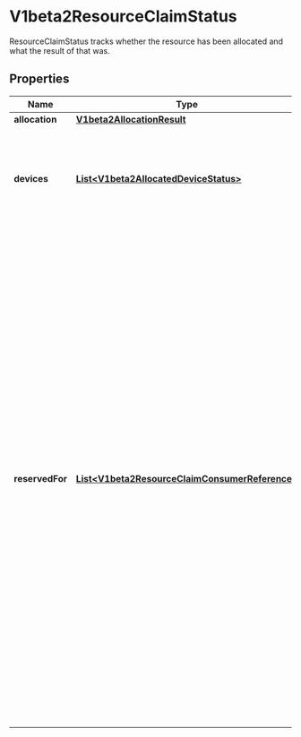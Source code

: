 

# V1beta2ResourceClaimStatus

ResourceClaimStatus tracks whether the resource has been allocated and what the result of that was.
## Properties

Name | Type | Description | Notes
------------ | ------------- | ------------- | -------------
**allocation** | [**V1beta2AllocationResult**](V1beta2AllocationResult.md) |  |  [optional]
**devices** | [**List&lt;V1beta2AllocatedDeviceStatus&gt;**](V1beta2AllocatedDeviceStatus.md) | Devices contains the status of each device allocated for this claim, as reported by the driver. This can include driver-specific information. Entries are owned by their respective drivers. |  [optional]
**reservedFor** | [**List&lt;V1beta2ResourceClaimConsumerReference&gt;**](V1beta2ResourceClaimConsumerReference.md) | ReservedFor indicates which entities are currently allowed to use the claim. A Pod which references a ResourceClaim which is not reserved for that Pod will not be started. A claim that is in use or might be in use because it has been reserved must not get deallocated.  In a cluster with multiple scheduler instances, two pods might get scheduled concurrently by different schedulers. When they reference the same ResourceClaim which already has reached its maximum number of consumers, only one pod can be scheduled.  Both schedulers try to add their pod to the claim.status.reservedFor field, but only the update that reaches the API server first gets stored. The other one fails with an error and the scheduler which issued it knows that it must put the pod back into the queue, waiting for the ResourceClaim to become usable again.  There can be at most 256 such reservations. This may get increased in the future, but not reduced. |  [optional]



